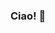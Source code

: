 ### Ciao! 👋

<!--
**edoardorealini/edoardorealini** is a ✨ _special_ ✨ repository because its `README.md` (this file) appears on your GitHub profile.

I'm a Data Science student @ Politecnico di Milano and KTH Royal Institute of Technology (Stockholm, Sweden) focusing on Machine Learning and Big Data management.

- 🔭 I’m currently working on my Master Thesis project!
- 👯 I’m looking to collaborate on cool Startups and ML projects!
- 📫 How to reach me: realini.edoardo@gmail.com

- ⚡ Fun fact: ...
-->

